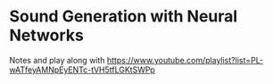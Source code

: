 # Sound Generation with Neural Networks
Notes and play along with https://www.youtube.com/playlist?list=PL-wATfeyAMNpEyENTc-tVH5tfLGKtSWPp
